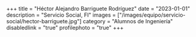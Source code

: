 +++
title = "Héctor Alejandro Barriguete Rodríguez"
date = "2023-01-01"
description = "Servicio Social, FI"
images = ["/images/equipo/servicio-social/hector-barriguete.jpg"]
category = "Alumnos de Ingeniería"
disabledlink = "true"
profilephoto = "true"
+++

